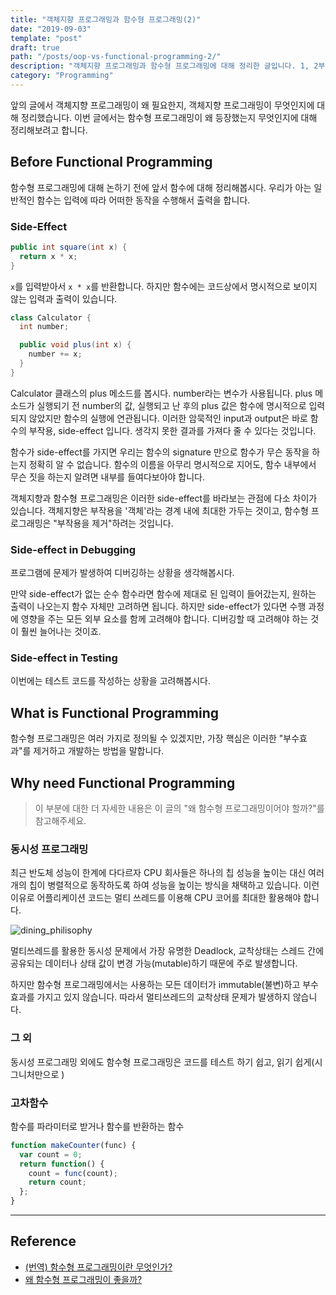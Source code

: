 ```yaml
---
title: "객체지향 프로그래밍과 함수형 프로그래밍(2)"
date: "2019-09-03"
template: "post"
draft: true
path: "/posts/oop-vs-functional-programming-2/"
description: "객체지향 프로그래밍과 함수형 프로그래밍에 대해 정리한 글입니다. 1, 2부로 나뉘어져 있으며 2부인 이 글은 함수형 프로그래밍에 대해 정리하였습니다."
category: "Programming"
---
```


앞의 글에서 객체지향 프로그래밍이 왜 필요한지, 객체지향 프로그래밍이 무엇인지에 대해 정리했습니다. 이번 글에서는 함수형 프로그래밍이 왜 등장했는지 무엇인지에 대해 정리해보려고 합니다.

## Before Functional Programming

함수형 프로그래밍에 대해 논하기 전에 앞서 함수에 대해 정리해봅시다. 우리가 아는 일반적인 함수는 입력에 따라 어떠한 동작을 수행해서 출력을 합니다.

### Side-Effect

```java
public int square(int x) {
  return x * x;
}
```

`x`를 입력받아서 `x * x`를 반환합니다. 하지만 함수에는 코드상에서 명시적으로 보이지 않는 입력과 출력이 있습니다.

```java
class Calculator {
  int number;

  public void plus(int x) {
    number += x;
  }
}
```

Calculator 클래스의 plus 메소드를 봅시다. number라는 변수가 사용됩니다. plus 메소드가 실행되기 전 number의 값, 실행되고 난 후의 plus 값은 함수에 명시적으로 입력되지 않았지만 함수의 실행에 연관됩니다. 이러한 암묵적인 input과 output은 바로 함수의 부작용, side-effect 입니다. 생각지 못한 결과를 가져다 줄 수 있다는 것입니다.

함수가 side-effect를 가지면 우리는 함수의 signature 만으로 함수가 무슨 동작을 하는지 정확히 알 수 없습니다. 함수의 이름을 아무리 명시적으로 지어도, 함수 내부에서 무슨 짓을 하는지 알려면 내부를 들여다보아야 합니다.

객체지향과 함수형 프로그래밍은 이러한 side-effect를 바라보는 관점에 다소 차이가 있습니다. 객체지향은 부작용을 '객체'라는 경계 내에 최대한 가두는 것이고, 함수형 프로그래밍은 "부작용을 제거"하려는 것입니다.

### Side-effect in Debugging

프로그램에 문제가 발생하여 디버깅하는 상황을 생각해봅시다.

만약 side-effect가 없는 순수 함수라면 함수에 제대로 된 입력이 들어갔는지, 원하는 출력이 나오는지 함수 자체만 고려하면 됩니다. 하지만 side-effect가 있다면 수행 과정에 영향을 주는 모든 외부 요소를 함께 고려해야 합니다. 디버깅할 때 고려해야 하는 것이 훨씬 늘어나는 것이죠.

### Side-effect in Testing

이번에는 테스트 코드를 작성하는 상황을 고려해봅시다.

## What is Functional Programming

함수형 프로그래밍은 여러 가지로 정의될 수 있겠지만, 가장 핵심은 이러한 "부수효과"를 제거하고 개발하는 방법을 말합니다.

## Why need Functional Programming

> 이 부분에 대한 더 자세한 내용은 이 글의 "왜 함수형 프로그래밍이어야 할까?"를 참고해주세요.

### 동시성 프로그래밍

최근 반도체 성능이 한계에 다다르자 CPU 회사들은 하나의 칩 성능을 높이는 대신 여러 개의 칩이 병렬적으로 동작하도록 하여 성능을 높이는 방식을 채택하고 있습니다. 이런 이유로 어플리케이션 코드는 멀티 쓰레드를 이용해 CPU 코어를 최대한 활용해야 합니다.

![dining_philisophy](https://t1.daumcdn.net/cfile/tistory/99F8983359CCF05107)

멀티쓰레드를 활용한 동시성 문제에서 가장 유명한 Deadlock, 교착상태는 스레드 간에 공유되는 데이터나 상태 값이 변경 가능(mutable)하기 때문에 주로 발생합니다.

하지만 함수형 프로그래밍에서는 사용하는 모든 데이터가 immutable(불변)하고 부수 효과를 가지고 있지 않습니다. 따라서 멀티쓰레드의 교착상태 문제가 발생하지 않습니다.

### 그 외

동시성 프로그래밍 외에도 함수형 프로그래밍은 코드를 테스트 하기 쉽고, 읽기 쉽게(시그니처만으로 )

### 고차함수

함수를 파라미터로 받거나 함수를 반환하는 함수

```js
function makeCounter(func) {
  var count = 0;
  return function() {
    count = func(count);
    return count;
  };
}
```

---

## Reference

- [(번역) 함수형 프로그래밍이란 무엇인가?](https://medium.com/@jooyunghan/%ED%95%A8%EC%88%98%ED%98%95-%ED%94%84%EB%A1%9C%EA%B7%B8%EB%9E%98%EB%B0%8D%EC%9D%B4%EB%9E%80-%EB%AC%B4%EC%97%87%EC%9D%B8%EA%B0%80-fab4e960d263)
- [왜 함수형 프로그래밍이 좋을까?](http://ruaa.me/why-functional-matters/)
